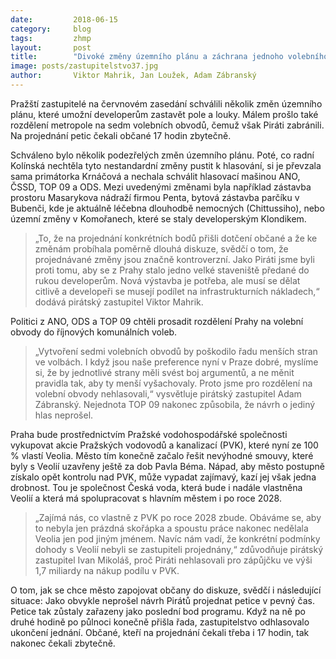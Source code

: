 ```yaml
---
date:         2018-06-15
category:     blog
tags:         zhmp
layout:       post
title:        "Divoké změny územního plánu a záchrana jednoho volebního obvodu" 
image: posts/zastupitelstvo37.jpg
author:       Viktor Mahrik, Jan Loužek, Adam Zábranský
---
```


Pražští zastupitelé na červnovém zasedání schválili několik změn územního plánu, které umožní developerům zastavět pole a louky. Málem prošlo také rozdělení metropole na sedm volebních obvodů, čemuž však Piráti zabránili. Na projednání petic čekali občané 17 hodin zbytečně.

Schváleno bylo několik podezřelých změn územního plánu. Poté, co radní Kolínská nechtěla tyto nestandardní změny pustit k hlasování, si je převzala sama primátorka Krnáčová a nechala schválit hlasovací mašinou ANO, ČSSD, TOP 09 a ODS. Mezi uvedenými změnami byla například zástavba prostoru Masarykova nádraží firmou Penta, bytová zástavba parčíku v Bubenči, kde je aktuálně léčebna dlouhodbě nemocných (Chittussiho), nebo územní změny v Komořanech, které se staly developerským Klondikem. 

> „To, že na projednání konkrétních bodů přišli dotčení občané a že ke změnám probíhala poměrně dlouhá diskuze, svědčí o tom, že projednávané změny jsou značně kontroverzní. Jako Piráti jsme byli proti tomu, aby se z Prahy stalo jedno velké staveniště předané do rukou developerům. Nová výstavba je potřeba, ale musí se dělat citlivě a developeři se musejí podílet na infrastrukturních nákladech,“ dodává pirátský zastupitel Viktor Mahrik. 

Politici z ANO, ODS a TOP 09 chtěli prosadit rozdělení Prahy na volební obvody do říjnových komunálních voleb. 

> „Vytvoření sedmi volebních obvodů by poškodilo řadu menších stran ve volbách. I když jsou naše preference nyní v Praze dobré, myslíme si, že by jednotlivé strany měli svést boj argumentů, a ne měnit pravidla tak, aby ty menší vyšachovaly. Proto jsme pro rozdělení na volební obvody nehlasovali,“ vysvětluje pirátský zastupitel Adam Zábranský. Nejednota TOP 09 nakonec způsobila, že návrh o jediný hlas neprošel.

Praha bude prostřednictvím Pražské vodohospodářské společnosti vykupovat akcie Pražských vodovodů a kanalizací (PVK), které nyní ze 100 % vlastí Veolia. Město tím konečně začalo řešit nevýhodné smouvy, které byly s Veolií uzavřeny ještě za dob Pavla Béma. Nápad, aby město postupně získalo opět kontrolu nad PVK, může vypadat zajímavý, kazí jej však jedna drobnost. Tou je společnost Česká voda, která bude i nadále vlastněna Veolií a která má spolupracovat s hlavním městem i po roce 2028. 

> „Zajímá nás, co vlastně z PVK po roce 2028 zbude. Obáváme se, aby to nebyla jen prázdná skořápka a spoustu práce nakonec nedělala Veolia jen pod jiným jménem. Navíc nám vadí, že konkrétní podmínky dohody s Veolií nebyli se zastupiteli projednány,“ zdůvodňuje pirátský zastupitel Ivan Mikoláš, proč Piráti nehlasovali pro zápůjčku ve výši 1,7 miliardy na nákup podílu v PVK.

O tom, jak se chce město zapojovat občany do diskuze, svědčí i následující situace: Jako obvykle neprošel návrh Pirátů projednat petice v pevný čas. Petice tak zůstaly zařazeny jako poslední bod programu. Když na ně po druhé hodině po půlnoci konečně přišla řada, zastupitelstvo odhlasovalo ukončení jednání. Občané, kteří na projednání čekali třeba i 17 hodin, tak nakonec čekali zbytečně.
